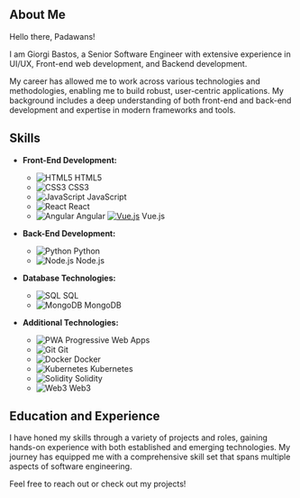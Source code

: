 ## About Me
Hello there, Padawans!

I am Giorgi Bastos, a Senior Software Engineer with extensive experience in UI/UX, Front-end web development, and Backend development.

My career has allowed me to work across various technologies and methodologies, enabling me to build robust, user-centric applications. My background includes a deep understanding of both front-end and back-end development and expertise in modern frameworks and tools.

## Skills
- **Front-End Development:**
  - ![HTML5](https://img.shields.io/badge/HTML5-%23E34F26?style=flat&logo=html5&logoColor=white) HTML5
  - ![CSS3](https://img.shields.io/badge/CSS3-%231572B6?style=flat&logo=css3&logoColor=white) CSS3
  - ![JavaScript](https://img.shields.io/badge/JavaScript-%23F7DF1C?style=flat&logo=javascript&logoColor=black) JavaScript
  - ![React](https://img.shields.io/badge/React-%2361DAFB?style=flat&logo=react&logoColor=black) React
  - ![Angular](https://img.shields.io/badge/Angular-%E03A3E?style=flat&logo=angular&logoColor=white) Angular
  [![Vue.js](https://img.shields.io/badge/Vue.js-35495E?style=for-the-badge&logo=vue.js&logoColor=4FC08D)](https://vuejs.org/) Vue.js

- **Back-End Development:**
  - ![Python](https://img.shields.io/badge/Python-%234B8BBE?style=flat&logo=python&logoColor=white) Python
  - ![Node.js](https://img.shields.io/badge/Node.js-%23339933?style=flat&logo=node.js&logoColor=white) Node.js
- **Database Technologies:**
  - ![SQL](https://img.shields.io/badge/SQL-%2307405D?style=flat&logo=sqlite&logoColor=white) SQL
  - ![MongoDB](https://img.shields.io/badge/MongoDB-%2347A248?style=flat&logo=mongodb&logoColor=white) MongoDB
- **Additional Technologies:**
  - ![PWA](https://img.shields.io/badge/PWA-%23E34F26?style=flat&logo=progressivewebapp&logoColor=white) Progressive Web Apps
  - ![Git](https://img.shields.io/badge/Git-%23F05033?style=flat&logo=git&logoColor=white) Git
  - ![Docker](https://img.shields.io/badge/Docker-%230db7ed?style=flat&logo=docker&logoColor=white) Docker
  - ![Kubernetes](https://img.shields.io/badge/Kubernetes-%2338a1db?style=flat&logo=kubernetes&logoColor=white) Kubernetes
  - ![Solidity](https://img.shields.io/badge/Solidity-%2300B0FF?style=flat&logo=solidity&logoColor=white) Solidity
  - ![Web3](https://img.shields.io/badge/Web3-%23100000?style=flat&logo=web3&logoColor=white) Web3


## Education and Experience
I have honed my skills through a variety of projects and roles, gaining hands-on experience with both established and emerging technologies. My journey has equipped me with a comprehensive skill set that spans multiple aspects of software engineering.

Feel free to reach out or check out my projects!
